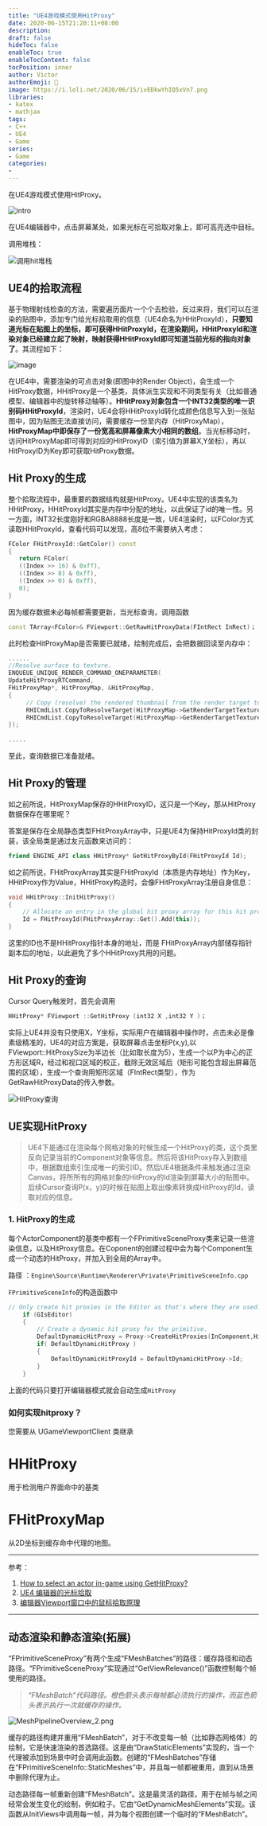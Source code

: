 ```yaml
---
title: "UE4游戏模式使用HitProxy"
date: 2020-06-15T21:20:11+08:00
description:
draft: false
hideToc: false
enableToc: true
enableTocContent: false
tocPosition: inner
author: Victor
authorEmoji: 👻
image: https://i.loli.net/2020/06/15/ivEDkwYhIQ5xVn7.png
libraries:
- katex
- mathjax
tags:
- C++
- UE4
- Game
series:
- Game
categories:
-
---
```












在UE4游戏模式使用HitProxy。

<!--more-->





![intro](https://i.loli.net/2020/06/15/FNnV1gW3hOykSZr.jpg)

在UE4编辑器中，点击屏幕某处，如果光标在可拾取对象上，即可高亮选中目标。

调用堆栈：

![调用hit堆栈](https://i.loli.net/2020/06/15/4KjSlXNkEDFQTZu.png)

## UE4的拾取流程

基于物理射线检查的方法，需要遍历面片一个个去检验，反过来将，我们可以在渲染的贴图中，添加专门给光标拾取用的信息（UE4命名为HHitProxyId），**只要知道光标在贴图上的坐标，即可获得HHitProxyId，在渲染期间，HHitProxyId和渲染对象已经建立起了映射，映射获得HHitProxyId即可知道当前光标的指向对象了**。其流程如下：

![image](https://i.loli.net/2020/06/15/vkiqSIlowEdcyXC.png)

在UE4中，需要渲染的可点击对象(即图中的Render Object)，会生成一个HitProxy数据，HHitProxy是一个基类，具体派生实现和不同类型有关（比如普通模型、编辑器中的旋转移动轴等）。**HHitProxy对象包含一个INT32类型的唯一识别码HHitProxyId**，渲染时，UE4会将HHitProxyId转化成颜色信息写入到一张贴图中，因为贴图无法直接访问，需要缓存一份至内存（HitProxyMap），**HitProxyMap中即保存了一份宽高和屏幕像素大小相同的数组**。当光标移动时，访问HitProxyMap即可得到对应的HitProxyID（索引值为屏幕X,Y坐标），再以HitProxyID为Key即可获取HitProxy数据。

## Hit Proxy的生成

整个拾取流程中，最重要的数据结构就是HitProxy。UE4中实现的该类名为HHitProxy，HHitProxyId其实是内存中分配的地址，以此保证了id的唯一性。另一方面，INT32长度刚好和RGBA8888长度是一致，UE4渲染时，以FColor方式读取HHitProxyId，查看代码可以发现，高8位不需要纳入考虑：

```c++
FColor FHitProxyId::GetColor() const
{
   return FColor(
   ((Index >> 16) & 0xff),
   ((Index >> 8) & 0xff),
   ((Index >> 0) & 0xff),
   0);
}
```

因为缓存数据未必每帧都需要更新，当光标查询，调用函数

```C++
const TArray<FColor>& FViewport::GetRawHitProxyData(FIntRect InRect)；
```

此时检查HitProxyMap是否需要已就绪，绘制完成后，会把数据回读至内存中：

```c++
......
//Resolve surface to texture.
ENQUEUE_UNIQUE_RENDER_COMMAND_ONEPARAMETER(
UpdateHitProxyRTCommand,
FHitProxyMap*, HitProxyMap, &HitProxyMap,
{
     // Copy (resolve) the rendered thumbnail from the render target to its texture
     RHICmdList.CopyToResolveTarget(HitProxyMap->GetRenderTargetTexture(), HitProxyMap->GetHitProxyTexture(), false, FResolveParams());
     RHICmdList.CopyToResolveTarget(HitProxyMap->GetRenderTargetTexture(), HitProxyMap->GetHitProxyCPUTexture(), false, FResolveParams());
});
 
.....
```

至此，查询数据已准备就绪。

## Hit Proxy的管理

如之前所说，HitProxyMap保存的HHitProxyID，这只是一个Key，那从HitProxy数据保存在哪里呢？

答案是保存在全局静态类型FHitProxyArray中，只是UE4为保持HitProxyId类的封装，该全局类是通过友元函数来访问的：

```c++
friend ENGINE_API class HHitProxy* GetHitProxyById(FHitProxyId Id);
```

如之前所说，FHitProxyArray其实是FHitProxyId（本质是内存地址）作为Key，HHitProxy作为Value，HHitProxy构造时，会像FHitProxyArray注册自身信息：

```c++
void HHitProxy::InitHitProxy()
{
    // Allocate an entry in the global hit proxy array for this hit proxy, and use the index as the hit proxy's ID.
    Id = FHitProxyId(FHitProxyArray::Get().Add(this));
}
```

这里的ID也不是HHitProxy指针本身的地址，而是 FHitProxyArray内部储存指针副本后的地址，以此避免了多个HHitProxy共用的问题。

## Hit Proxy的查询

Cursor Query触发时，首先会调用

```c++
HHitProxy* FViewport ::GetHitProxy (int32 X ,int32 Y )；
```

实际上UE4并没有只使用X，Y坐标，实际用户在编辑器中操作时，点击未必是像素级精准的，UE4的对应方案是，获取屏幕点击坐标P(x,y),以FViewport::HitProxySize为半边长（比如取长度为5），生成一个以P为中心的正方形区域R，经过和视口区域的校正，截除无效区域后（矩形可能包含超出屏幕范围的区域），生成一个查询用矩形区域（FIntRect类型），作为GetRawHitProxyData的传入参数。

![HitProxy查询](https://i.loli.net/2020/06/15/i6eO87bgJMYuU1h.png)



## UE实现HitProxy

> UE4下是通过在渲染每个网格对象的时候生成一个HitProxy的类，这个类里反向记录当前的Component对象等信息。然后将该HitProxy存入到数组中，根据数组索引生成唯一的索引ID。然后UE4根据条件来触发通过渲染Canvas，将所所有的网格对象的HitProxy的Id渲染到屏幕大小的贴图中。后续Cursor查询P(x，y)的时候在贴图上取出像素转换成HitProxy的Id，读取对应的信息。

### 1. HitProxy的生成

每个ActorComponent的基类中都有一个FPrimitiveSceneProxy类来记录一些渲染信息，以及HitProxy信息。在Coponent的创建过程中会为每个Component生成一个动态的HitProxy，并加入到全局的Array中。

路径 ：`Engine\Source\Runtime\Renderer\Private\PrimitiveSceneInfo.cpp`

`FPrimitiveSceneInfo`的构造函数中

```c++
// Only create hit proxies in the Editor as that's where they are used.
	if (GIsEditor)
	{
		// Create a dynamic hit proxy for the primitive. 
		DefaultDynamicHitProxy = Proxy->CreateHitProxies(InComponent,HitProxies);
		if( DefaultDynamicHitProxy )
		{
			DefaultDynamicHitProxyId = DefaultDynamicHitProxy->Id;
		}
	}
```

上面的代码只要打开编辑器模式就会自动生成`HitProxy`



### 如何实现hitproxy？

您需要从 UGameViewportClient 类继承



# HHitProxy

用于检测用户界面命中的基类

# FHitProxyMap

从2D坐标到缓存命中代理的地图。





---

参考：

1. [How to select an actor in-game using GetHitProxy?](https://forums.unrealengine.com/development-discussion/c-gameplay-programming/37946-how-to-select-an-actor-in-game-using-gethitproxy)
2. [UE4 编辑器的光标拾取](http://www.acros.me/c/unreal-engine-4-%e7%bc%96%e8%be%91%e5%99%a8%e7%9a%84%e5%85%89%e6%a0%87%e6%8b%be%e5%8f%96%ef%bc%88cursor-query%ef%bc%89%e5%8a%9f%e8%83%bd%e5%b0%8f%e8%ae%b0/)
3. [编辑器Viewport窗口中的鼠标拾取原理](https://arenas0.com/2019/04/20/UE4_Learn_HitProxy/)

---



## 动态渲染和静态渲染(拓展)

“FPrimitiveSceneProxy”有两个生成“FMeshBatches”的路径：缓存路径和动态路径。“FPrimitiveSceneProxy”实现通过“GetViewRelevance()”函数控制每个帧使用的路径。

> *“FMeshBatch”代码路径。橙色箭头表示每帧都必须执行的操作，而蓝色箭头表示执行一次就缓存的操作。*

![MeshPipelineOverview_2.png](https://i.loli.net/2020/06/15/cptNXDBHuCRwKUk.jpg)

缓存的路径构建并重用“FMeshBatch”，对于不改变每一帧（比如静态网格体）的绘制，它是快速渲染的首选路径。这是由“DrawStaticElements”实现的，当一个代理被添加到场景中时会调用此函数。创建的“FMeshBatches”存储在“FPrimitiveSceneInfo::StaticMeshes”中，并且每一帧都被重用，直到从场景中删除代理为止。

动态路径每一帧重新创建“FMeshBatch”。这是最灵活的路径，用于在帧与帧之间经常会发生变化的绘制，例如粒子。它由“GetDynamicMeshElements”实现。该函数从InitViews中调用每一帧，并为每个视图创建一个临时的“FMeshBatch”。

